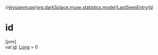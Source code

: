 //[elysianmuse](../../../index.md)/[org.darkSolace.muse.statistics.model](../index.md)/[LastSeenEntry](index.md)/[id](id.md)

# id

[jvm]\
val [id](id.md): [Long](https://kotlinlang.org/api/latest/jvm/stdlib/kotlin/-long/index.html) = 0
